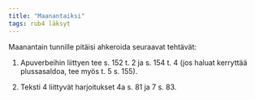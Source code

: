 ```yaml
---
title: "Maanantaiksi"
tags: rub4 läksyt
---
```


Maanantain tunnille pitäisi ahkeroida seuraavat tehtävät:

1. Apuverbeihin liittyen tee s. 152 t. 2 ja s. 154 t. 4  (jos haluat kerryttää plussasaldoa, tee myös t. 5 s. 155).

2. Teksti 4 liittyvät harjoitukset 4a s. 81 ja 7 s. 83.
